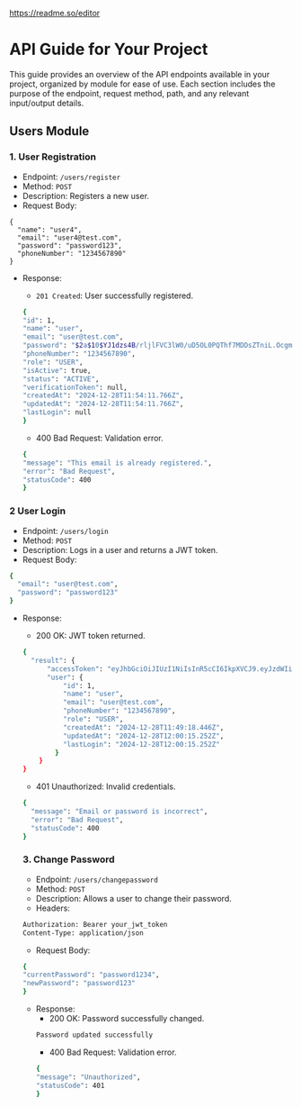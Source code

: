 https://readme.so/editor

# API Guide for Your Project

This guide provides an overview of the API endpoints available in your project, organized by module for ease of use. Each section includes the purpose of the endpoint, request method, path, and any relevant input/output details.

## Users Module

### 1. User Registration

- Endpoint: `/users/register`
- Method: `POST`
- Description: Registers a new user.
- Request Body:
```
{
  "name": "user4",
  "email": "user4@test.com",
  "password": "password123",
  "phoneNumber": "1234567890"
}
```

- Response:
    - `201 Created`: User successfully registered.

    ```bash
  {
    "id": 1,
    "name": "user",
    "email": "user@test.com",
    "password": "$2a$10$YJ1dzs4B/rljlFVC3lW0/uD5OL0PQThf7MDDsZTniL.OcgmLWIwv2",
    "phoneNumber": "1234567890",
    "role": "USER",
    "isActive": true,
    "status": "ACTIVE",
    "verificationToken": null,
    "createdAt": "2024-12-28T11:54:11.766Z",
    "updatedAt": "2024-12-28T11:54:11.766Z",
    "lastLogin": null
  }
    ```
    - 400 Bad Request: Validation error.

    ```bash
    {
    "message": "This email is already registered.",
    "error": "Bad Request",
    "statusCode": 400
    }
    ```

### 2 User Login
- Endpoint: `/users/login`
- Method: `POST`
- Description: Logs in a user and returns a JWT token.
- Request Body:

```bash
{
  "email": "user@test.com",
  "password": "password123"
}
```
- Response:
  - 200 OK: JWT token returned.

  ```bash
  {
    "result": {
        "accessToken": "eyJhbGciOiJIUzI1NiIsInR5cCI6IkpXVCJ9.eyJzdWIiOjEsInJvbGUiOiJVU0VSIiwiaWF0IjoxNzM1Mzg3MjE1LCJleHAiOjE3MzU0NzM2MTV9.8Ks3OYDIwPtBka1jO14aIAE_4AIjV-joJLEYY8QaN_8",
        "user": {
            "id": 1,
            "name": "user",
            "email": "user@test.com",
            "phoneNumber": "1234567890",
            "role": "USER",
            "createdAt": "2024-12-28T11:49:18.446Z",
            "updatedAt": "2024-12-28T12:00:15.252Z",
            "lastLogin": "2024-12-28T12:00:15.252Z"
          }
      }
  }
  ```
  - 401 Unauthorized: Invalid credentials.

  ```bash
  {
    "message": "Email or password is incorrect",
    "error": "Bad Request",
    "statusCode": 400
  }
  ```

  ### 3. Change Password
  - Endpoint: `/users/changepassword`
  - Method: `POST`
  - Description: Allows a user to change their password.
  - Headers:
  ```bash
  Authorization: Bearer your_jwt_token
  Content-Type: application/json

  ```
  - Request Body:
  ```bash
  {
  "currentPassword": "password1234",
  "newPassword": "password123"
  }
  ```
  - Response:
    - 200 OK: Password successfully changed.
    ```bash
    Password updated successfully
    ```
    - 400 Bad Request: Validation error.
    ```bash
    {
    "message": "Unauthorized",
    "statusCode": 401
    }
    ```